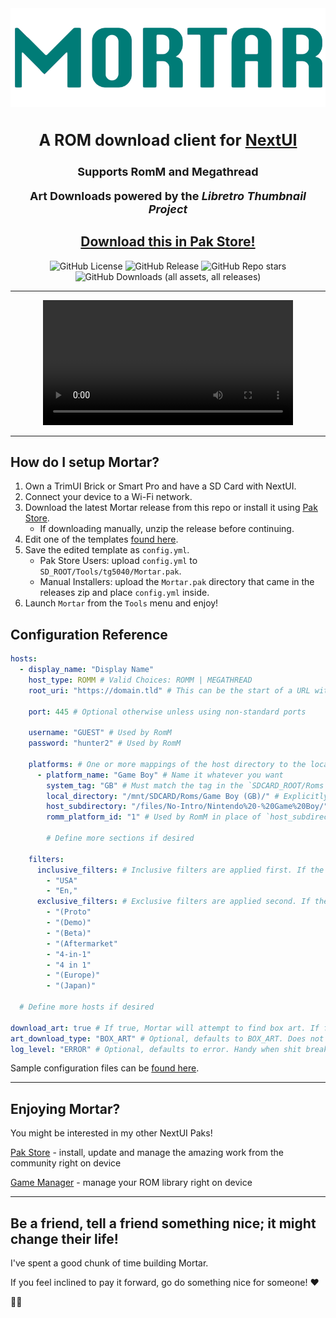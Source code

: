 <div align="center">

<img src=".github/resources/mortar-logo.png" width="auto" alt="Mortar wordmark">
<h3 style="font-size: 25px;">
    A ROM download client for <a href="https://nextui.loveretro.games" target="_blank">NextUI</a>
</h3>

<h4 style="font-size: 18px;">
Supports RomM and Megathread

Art Downloads powered by the _Libretro Thumbnail Project_
</h4>

## [Download this in Pak Store!](https://github.com/UncleJunVIP/nextui-pak-store)

![GitHub License](https://img.shields.io/github/license/UncleJunVip/Mortar.pak?style=for-the-badge)
![GitHub Release](https://img.shields.io/github/v/release/UncleJunVIP/Mortar.pak?sort=semver&style=for-the-badge)
![GitHub Repo stars](https://img.shields.io/github/stars/UncleJunVip/Mortar.pak?style=for-the-badge)
![GitHub Downloads (all assets, all releases)](https://img.shields.io/github/downloads/UncleJunVIP/Mortar.pak/total?style=for-the-badge&label=Total%20Downloads)


</div>

---

<div align="center">
  <video src="https://github.com/user-attachments/assets/e0d0b400-06d0-4cdc-b4d1-8266b180ecf5" width="400" />
</div>

---

## How do I setup Mortar?

1. Own a TrimUI Brick or Smart Pro and have a SD Card with NextUI.
2. Connect your device to a Wi-Fi network.
3. Download the latest Mortar release from this repo or install it using [Pak Store](https://github.com/UncleJunVIP/nextui-pak-store).
   - If downloading manually, unzip the release before continuing.
4. Edit one of the templates [found here](/.github/resources/config_examples).
5. Save the edited template as `config.yml`.
    - Pak Store Users: upload `config.yml` to `SD_ROOT/Tools/tg5040/Mortar.pak`.
    - Manual Installers: upload the `Mortar.pak` directory that came in the releases zip and place `config.yml` inside.
6. Launch `Mortar` from the `Tools` menu and enjoy!

## Configuration Reference

```yaml
hosts:
  - display_name: "Display Name"
    host_type: ROMM # Valid Choices: ROMM | MEGATHREAD
    root_uri: "https://domain.tld" # This can be the start of a URL with protocol (e.g. https://), a host name or an IP Address

    port: 445 # Optional otherwise unless using non-standard ports

    username: "GUEST" # Used by RomM
    password: "hunter2" # Used by RomM

    platforms: # One or more mappings of the host directory to the local filesystem
      - platform_name: "Game Boy" # Name it whatever you want
        system_tag: "GB" # Must match the tag in the `SDCARD_ROOT/Roms` directories
        local_directory: "/mnt/SDCARD/Roms/Game Boy (GB)/" # Explicitly set the path. This will be overwritten if `system_tag` is set
        host_subdirectory: "/files/No-Intro/Nintendo%20-%20Game%20Boy/" # The subdirectory on the host, not used by RomM
        romm_platform_id: "1" # Used by RomM in place of `host_subdirectory`

        # Define more sections if desired

    filters:
      inclusive_filters: # Inclusive filters are applied first. If the ROM filename contains any of these, it will be included
        - "USA"
        - "En,"
      exclusive_filters: # Exclusive filters are applied second. If the ROM filename contains any of these, it will be excluded
        - "(Proto"
        - "(Demo)"
        - "(Beta)"
        - "(Aftermarket"
        - "4-in-1"
        - "4 in 1"
        - "(Europe)"
        - "(Japan)"

  # Define more hosts if desired

download_art: true # If true, Mortar will attempt to find box art. If found, it will display it and let you indicate if you want it
art_download_type: "BOX_ART" # Optional, defaults to BOX_ART. Does not impact art downloads from RoMM. Valid Choices: BOX_ART | TITLE_SCREEN | LOGOS | SCREENSHOTS
log_level: "ERROR" # Optional, defaults to error. Handy when shit breaks
```

Sample configuration files can be [found here](/.github/resources/config_examples).

---

## Enjoying Mortar?

You might be interested in my other NextUI Paks!

[Pak Store](https://github.com/UncleJunVIP/nextui-pak-store) - install, update and manage the amazing work from the community right on device

[Game Manager](https://github.com/UncleJunVIP/nextui-game-manager) - manage your ROM library right on device

---

## Be a friend, tell a friend something nice; it might change their life!

I've spent a good chunk of time building Mortar.

If you feel inclined to pay it forward, go do something nice for someone! ❤️

✌🏻
